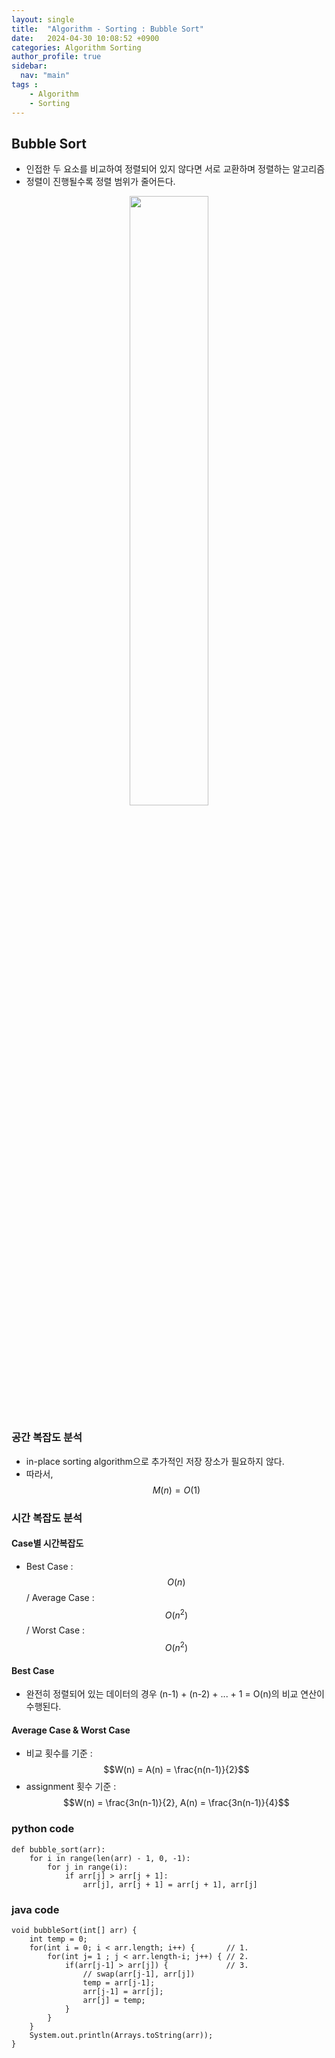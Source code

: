 ```yaml
---
layout: single
title:  "Algorithm - Sorting : Bubble Sort"
date:   2024-04-30 10:08:52 +0900
categories: Algorithm Sorting
author_profile: true
sidebar:
  nav: "main"
tags : 
    - Algorithm
    - Sorting
---
```

## Bubble Sort
- 인접한 두 요소를 비교하여 정렬되어 있지 않다면 서로 교환하며 정렬하는 알고리즘
- 정렬이 진행될수록 정렬 범위가 줄어든다.
<p align='center'><img src = "https://github.com/GimunLee/tech-refrigerator/raw/master/Algorithm/resources/bubble-sort-001.gif" height="50%" width = "50%"/></p>

### 공간 복잡도 분석
- in-place sorting algorithm으로 추가적인 저장 장소가 필요하지 않다.
- 따라서, $$M(n) = O(1)$$

### 시간 복잡도 분석

#### Case별 시간복잡도
- Best Case : $$O(n)$$  /   Average Case : $$O(n^2)$$   /   Worst Case : $$O(n^2)$$

#### Best Case
- 완전히 정렬되어 있는 데이터의 경우 (n-1) + (n-2) + ... + 1 = O(n)의 비교 연산이 수행된다.

#### Average Case & Worst Case
- 비교 횟수를 기준 : $$W(n) = A(n) = \frac{n(n-1)}{2}$$
- assignment 횟수 기준 : $$W(n) = \frac{3n(n-1)}{2}, A(n) = \frac{3n(n-1)}{4}$$

### python code 
```
def bubble_sort(arr):
    for i in range(len(arr) - 1, 0, -1):
        for j in range(i):
            if arr[j] > arr[j + 1]:
                arr[j], arr[j + 1] = arr[j + 1], arr[j]
```

### java code
```
void bubbleSort(int[] arr) {
    int temp = 0;
	for(int i = 0; i < arr.length; i++) {       // 1.
		for(int j= 1 ; j < arr.length-i; j++) { // 2.
			if(arr[j-1] > arr[j]) {             // 3.
                // swap(arr[j-1], arr[j])
				temp = arr[j-1];
				arr[j-1] = arr[j];
				arr[j] = temp;
			}
		}
	}
	System.out.println(Arrays.toString(arr));
}
```